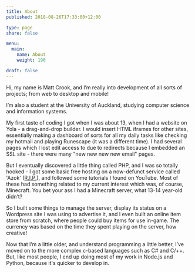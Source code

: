 ```yaml
---
title: About
published: 2018-08-26T17:33:00+12:00

type: page
share: false

menu:
  main:
    name: About
    weight: 190

draft: false
---
```


Hi, my name is Matt Crook, and I’m really into development of all sorts of projects; from web to desktop and mobile!

I’m also a student at the University of Auckland, studying computer science and information systems.

My first taste of coding I got when I was about 13, when I had a website on Yola - a drag-and-drop builder. I would insert HTML iframes for other sites, essentially making a dashboard of sorts for all my daily tasks like checking my hotmail and playing Runescape (it was a different time). I had several pages which I lost edit access to due to redirects because I embedded an SSL site - there were many "new new new new email" pages.

But I eventually discovered a little thing called PHP, and I was so totally hooked - I got some basic free hosting on a now-defunct service called 'Azok' ([R.I.P.](https://web.archive.org/web/20120212022309/http://azok.org:80/)), and followed some tutorials I found on YouTube. Most of these had something related to my current interest which was, of course, Minecraft. You bet your ass I had a Minecraft server, what 13-14 year-old didn’t?

So I built some things to manage the server, display its status on a Wordpress site I was using to advertise it, and I even built an online item store from scratch, where people could buy items for use in-game. The currency was based on the time they spent playing on the server, how creative!

Now that I’m a little older, and understand programming a little better, I’ve moved on to the more complex c-based languages such as C# and C/++. But, like most people, I end up doing most of my work in Node.js and Python, because it's quicker to develop in.
